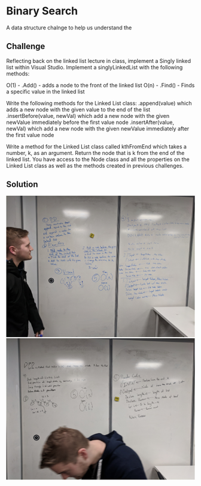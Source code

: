 ﻿# Binary Search
A data structure chalnge to help us understand the 

## Challenge
Reflecting back on the linked list lecture in class, implement a Singly linked list within Visual Studio. Implement a singlyLinkedList with the following methods:

O(1) - .Add() - adds a node to the front of the linked list
O(n) - .Find() - Finds a specific value in the linked list

Write the following methods for the Linked List class:
.append(value) which adds a new node with the given value to the end of the list
.insertBefore(value, newVal) which add a new node with the given newValue immediately before the first value node
.insertAfter(value, newVal) which add a new node with the given newValue immediately after the first value node

Write a method for the Linked List class called kthFromEnd which takes a number, k, as an argument. Return the node that is k from the end of the linked list. You have access to the Node class and all the properties on the Linked List class as well as the methods created in previous challenges. 

## Solution
![ll_insertions](../../assets/ll_insertions.jpg)
![ll-kth-from-end](../../assets/ll-kth-from-end.jpg)